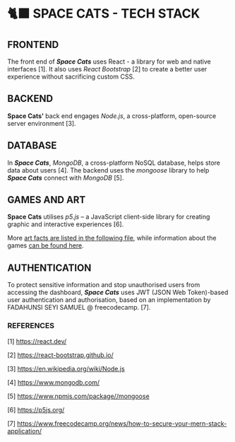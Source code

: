# 🐈‍⬛ SPACE CATS - TECH STACK

## FRONTEND

The front end of _**Space Cats**_ uses React - a library for web and native interfaces [1]. It also uses _React Bootstrap_ [2] to create a better user experience without sacrificing custom CSS.

## BACKEND

**Space Cats'** back end engages _Node.js_, a cross-platform, open-source server environment [3].

## DATABASE

In _**Space Cats**_, _MongoDB_, a cross-platform NoSQL database, helps store data about users [4]. The backend uses the _mongoose_ library to help _**Space Cats**_ connect with _MongoDB_ [5].

## GAMES AND ART

**Space Cats** utilises _p5.js_ – a JavaScript client-side library for creating graphic and interactive experiences [6].

More [art facts are listed in the following file](creative/art.md), while information about the games [can be found here](creative/games.md).

## AUTHENTICATION

To protect sensitive information and stop unauthorised users from accessing the dashboard, _**Space Cats**_ uses JWT (JSON Web Token)-based user authentication and authorisation, based on an implementation by FADAHUNSI SEYI SAMUEL @ freecodecamp. [7].

### REFERENCES

[1] https://react.dev/

[2] https://react-bootstrap.github.io/

[3] https://en.wikipedia.org/wiki/Node.js

[4] https://www.mongodb.com/

[5] https://www.npmjs.com/package//mongoose

[6] https://p5js.org/

[7] https://www.freecodecamp.org/news/how-to-secure-your-mern-stack-application/

